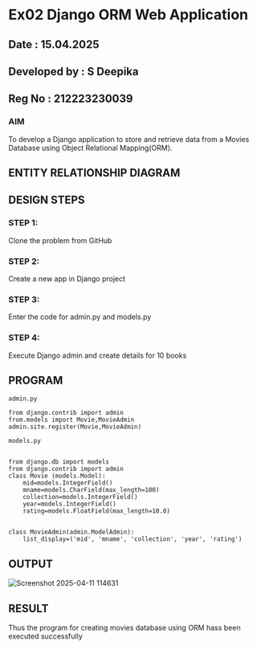 # Ex02 Django ORM Web Application

## Date          : 15.04.2025
## Developed by  : S Deepika
## Reg No        : 212223230039

### AIM

To develop a Django application to store and retrieve data from a Movies Database using Object Relational Mapping(ORM).

## ENTITY RELATIONSHIP DIAGRAM



## DESIGN STEPS

### STEP 1:
Clone the problem from GitHub

### STEP 2:
Create a new app in Django project

### STEP 3:
Enter the code for admin.py and models.py

### STEP 4:
Execute Django admin and create details for 10 books

## PROGRAM
```
admin.py

from django.contrib import admin
from.models import Movie,MovieAdmin
admin.site.register(Movie,MovieAdmin)

models.py


from django.db import models
from django.contrib import admin
class Movie (models.Model):
    mid=models.IntegerField()
    mname=models.CharField(max_length=100)
    collection=models.IntegerField()
    year=models.IntegerField()
    rating=models.FloatField(max_length=10.0)


class MovieAdmin(admin.ModelAdmin):
    list_display=('mid', 'mname', 'collection', 'year', 'rating')

```

## OUTPUT

![Screenshot 2025-04-11 114631](https://github.com/user-attachments/assets/de464d1a-08ab-45d1-ac3b-6d52f8e8e823)


## RESULT
Thus the program for creating movies database using ORM hass been executed successfully
